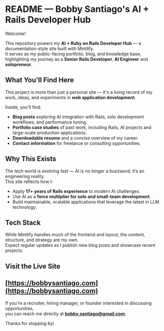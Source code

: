 # README — Bobby Santiago's AI + Rails Developer Hub

Welcome!

This repository powers my **AI + Ruby on Rails Developer Hub** — a documentation-style site built with Mintlify.  
It serves as my public-facing portfolio, blog, and knowledge base, highlighting my journey as a **Senior Rails Developer**, **AI Engineer** and **solopreneur**.

## What You'll Find Here
This project is more than just a personal site — it's a living record of my work, ideas, and experiments in **web application development**.

Inside, you'll find:
- **Blog posts** exploring AI integration with Rails, solo development workflows, and performance tuning.
- **Portfolio case studies** of past work, including Rails, AI projects and large-scale production applications.
- **Downloadable resume** and a concise overview of my career.
- **Contact information** for freelance or consulting opportunities.

## Why This Exists
The tech world is evolving fast — AI is no longer a buzzword; it’s an engineering reality.  
This site reflects how I:
- Apply **17+ years of Rails experience** to modern AI challenges.
- Use AI as a **force multiplier for solo and small-team development**.
- Build maintainable, scalable applications that leverage the latest in LLM technology.

## Tech Stack
While Mintlify handles much of the frontend and layout, the content, structure, and strategy are my own.  
Expect regular updates as I publish new blog posts and showcase recent projects.

## Visit the Live Site
**[https://bobbysantiago.com](https://bobbysantiago.com)**
---

If you're a recruiter, hiring manager, or founder interested in discussing opportunities,  
you can reach me directly at **bobby.santiago@gmail.com**.

Thanks for stopping by!
